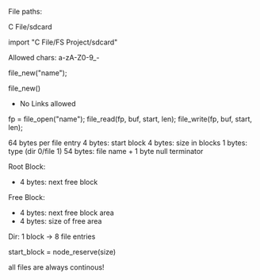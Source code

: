 File paths:

C File/sdcard

import "C File/FS Project/sdcard"

Allowed chars: a-zA-Z0-9_-

file_new("name");




file_new()


- No Links allowed

fp = file_open("name");
file_read(fp, buf, start, len);
file_write(fp, buf, start, len);

64 bytes per file entry
4 bytes: start block
4 bytes: size in blocks
1 bytes: type (dir 0/file 1)
54 bytes: file name + 1 byte null terminator



Root Block:
- 4 bytes: next free block

Free Block:
- 4 bytes: next free block area
- 4 bytes: size of free area

Dir:
1 block -> 8 file entries

start_block = node_reserve(size)

all files are always continous!




